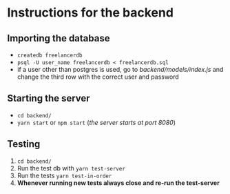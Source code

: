 # Instructions for the backend

## Importing the database
- `createdb freelancerdb`
- `psql -U user_name freelancerdb < freelancerdb.sql`
- if a user other than postgres is used, go to *backend/models/index.js* and change the third row with the correct user and password

## Starting the server
- `cd backend/`
- `yarn start` or `npm start` (*the server starts at port 8080*)

## Testing
1. `cd backend/`
2. Run the test db with `yarn test-server`
3. Run the tests `yarn test-in-order`
4. **Whenever running new tests always close and re-run the test-server**